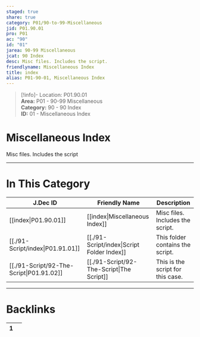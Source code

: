 ```yaml
---  
staged: true  
share: true  
category: P01/90-to-99-Miscellaneous  
jid: P01.90.01  
pro: P01  
ac: "90"  
id: "01"  
jarea: 90-99 Miscellaneous  
jcat: 90 Index  
desc: Misc files. Includes the script.  
friendlyname: Miscellaneous Index  
title: index  
alias: P01-90-01, Miscellaneous Index  
---  
```

  
>[!info]- Location: P01.90.01  
>**Area:** P01 - 90-99 Miscellaneous  
>**Category:** 90 - 90 Index  
>**ID:** 01 - Miscellaneous Index  
  
# Miscellaneous Index  
  
Misc files. Includes the script  
  
  
  
---  
# In This Category  
  
| J.Dec ID                                                                            | Friendly Name                                                                         | Description                       |  
| ----------------------------------------------------------------------------------- | ------------------------------------------------------------------------------------- | --------------------------------- |  
| [[index\|P01.90.01]]                   | [[index\|Miscellaneous Index]]           | Misc files. Includes the script.  |  
| [[./91-Script/index\|P01.91.01]]         | [[./91-Script/index\|Script Folder Index]] | This folder contains the script.  |  
| [[./91-Script/92-The-Script\|P01.91.02]] | [[./91-Script/92-The-Script\|The Script]]  | This is the script for this case. |  
  
  
---  
# Backlinks  
<div><table class="dataview table-view-table"><thead class="table-view-thead"><tr class="table-view-tr-header"><th class="table-view-th"><span></span><span class="dataview small-text">1</span></th><th class="table-view-th"><span></span></th></tr></thead><tbody class="table-view-tbody"></tbody></table></div>